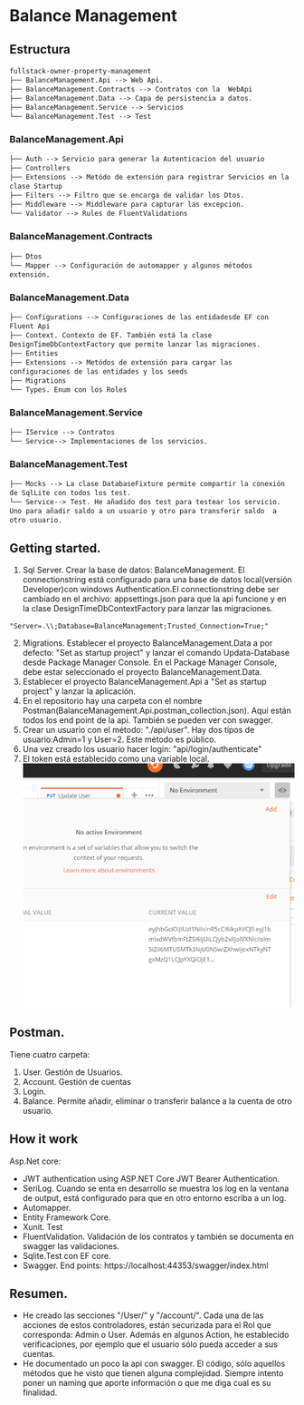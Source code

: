 # Balance Management

## Estructura

```
fullstack-owner-property-management
├── BalanceManagement.Api --> Web Api.
├── BalanceManagement.Contracts --> Contratos con la  WebApi
├── BalanceManagement.Data --> Capa de persistencia a datos.
├── BalanceManagement.Service --> Servicios
└── BalanceManagement.Test --> Test
```

### BalanceManagement.Api
```
├── Auth --> Servicio para generar la Autenticacion del usuario
├── Controllers
├── Extensions --> Metódo de extensión para registrar Servicios en la clase Startup
├── Filters --> Filtro que se encarga de validar los Dtos.
├── Middleware --> Middleware para capturar las excepcion.
└── Validator --> Rules de FluentValidations
```

### BalanceManagement.Contracts
```
├── Dtos
└── Mapper --> Configuración de automapper y algunos métodos extensión.
```

### BalanceManagement.Data
```
├── Configurations --> Configuraciones de las entidadesde EF con Fluent Api
├── Context. Contexto de EF. También está la clase DesignTimeDbContextFactory que permite lanzar las migraciones.
├── Entities 
├── Extensions --> Metódos de extensión para cargar las configuraciones de las entidades y los seeds
├── Migrations
└── Types. Enum con los Roles
```
### BalanceManagement.Service
```
├── IService --> Contratos
└── Service--> Implementaciones de los servicios.
```
### BalanceManagement.Test
```
├── Mocks --> La clase DatabaseFixture permite compartir la conexión de SqlLite con todos los test.
└── Service--> Test. He añadido dos test para testear los servicio. Uno para añadir saldo a un usuario y otro para transferir saldo  a otro usuario.
```
## Getting started.
1. Sql Server. Crear la base de datos: BalanceManagement. El connectionstring  está configurado para una base de datos local(versión Developer)con windows Authentication.El connectionstring debe ser cambiado en el archivo: appsettings.json para que la api funcione y en la clase DesignTimeDbContextFactory  para lanzar las migraciones.
```
"Server=.\\;Database=BalanceManagement;Trusted_Connection=True;"
```
2. Migrations. Establecer el proyecto BalanceManagement.Data a por defecto: "Set as startup project" y lanzar el comando Updata-Database desde Package Manager Console. En el Package Manager Console, debe estar seleccionado el proyecto BalanceManagement.Data.
4. Establecer el proyecto BalanceManagement.Api a "Set as startup project" y lanzar la aplicación.
5. En el repositorio hay una carpeta con el nombre Postman(BalanceManagement.Api.postman_collection.json). Aquí están todos los end point de la api. También se pueden ver con swagger.
6. Crear un usuario con el método: "./api/user". Hay dos tipos de usuario:Admin=1 y User=2. Este método es público.
7. Una vez creado los usuario hacer login: "api/login/authenticate"
8. El token está establecido como una variable local.
 ![](src/images/token.PNG)

## Postman.
Tiene cuatro carpeta:
1. User. Gestión de Usuarios.
2. Account. Gestión de cuentas
3. Login.
4. Balance. Permite añadir, eliminar o transferir balance a la cuenta de otro usuario.
## How it work
Asp.Net core:
- JWT authentication using ASP.NET Core JWT Bearer Authentication.
- SeriLog. Cuando se enta en desarrollo se muestra los log en la ventana de output, está configurado para que en otro entorno escriba a un log.
- Automapper.
- Entity Framework Core.
- Xunit. Test
- FluentValidation. Validación de los contratos y también se documenta en swagger las validaciones.
- Sqlite.Test con EF core.
- Swagger. End points: https://localhost:44353/swagger/index.html

## Resumen.

- He creado las secciones "/User/" y "/account/". Cada una de las acciones de estos controladores, están securizada para el Rol que corresponda: Admin o User. Además en algunos Action, he establecido verificaciones, por ejemplo que el usuario sólo pueda acceder a sus cuentas.
- He documentado un poco la api con swagger. El código, sólo aquellos métodos que he visto que tienen alguna complejidad. Siempre intento poner un naming que aporte información o que me diga cual es su finalidad. 
